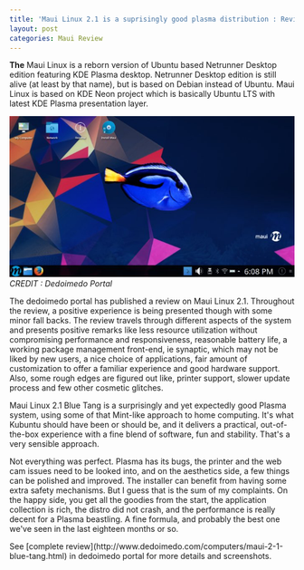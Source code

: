 ```yaml
---
title: 'Maui Linux 2.1 is a suprisingly good plasma distribution : Review'
layout: post
categories: Maui Review
---
```


**The** Maui Linux is a reborn version of Ubuntu based Netrunner Desktop edition featuring KDE Plasma desktop. Netrunner Desktop edition is still alive (at least by that name), but is based on Debian instead of Ubuntu. Maui Linux is based on KDE Neon project which is basically Ubuntu LTS with latest KDE Plasma presentation layer.


![Preview of Maui Linux Desktop](/assets/images/maui-desktop-live.jpg)
*CREDIT : Dedoimedo Portal*

The dedoimedo portal has published a review on Maui Linux 2.1. Throughout the review, a positive experience is being presented though with some minor fall backs. The review travels through different aspects of the system and presents positive remarks like less resource utilization without compromising performance and responsiveness, reasonable battery life, a working package management front-end, ie synaptic, which may not be liked by new users, a nice choice of applications, fair amount of customization to offer a familiar experience and good hardware support. Also, some rough edges are figured out like, printer support, slower update process and few other cosmetic glitches.

<div class="blockquote">
Maui Linux 2.1 Blue Tang is a surprisingly and yet expectedly good Plasma system, using some of that Mint-like approach to home computing. It's what Kubuntu should have been or should be, and it delivers a practical, out-of-the-box experience with a fine blend of software, fun and stability. That's a very sensible approach.

Not everything was perfect. Plasma has its bugs, the printer and the web cam issues need to be looked into, and on the aesthetics side, a few things can be polished and improved. The installer can benefit from having some extra safety mechanisms. But I guess that is the sum of my complaints. On the happy side, you get all the goodies from the start, the application collection is rich, the distro did not crash, and the performance is really decent for a Plasma beastling. A fine formula, and probably the best one we've seen in the last eighteen months or so.
</div>
See [complete review](http://www.dedoimedo.com/computers/maui-2-1-blue-tang.html) in dedoimedo portal for more details and screenshots. 